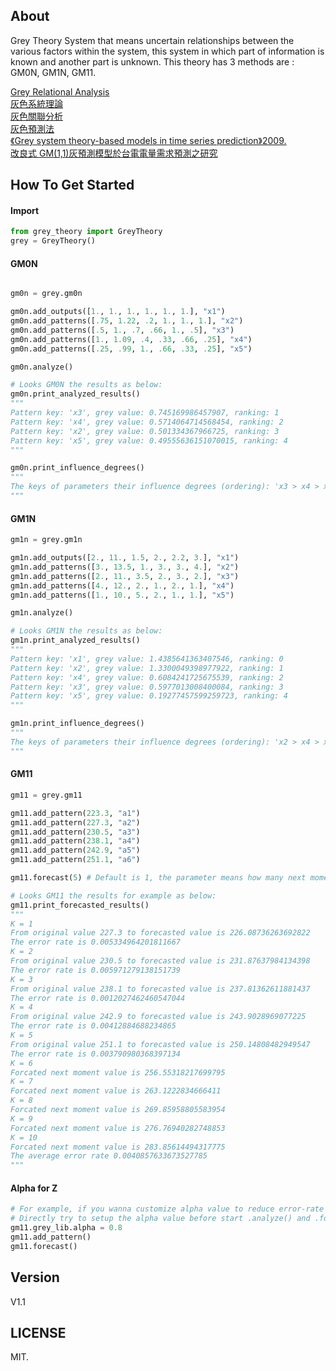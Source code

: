 ## About

Grey Theory System that means uncertain relationships between the various factors within the system, this system in which part of information is known and another part is unknown. This theory has 3 methods are : GM0N, GM1N, GM11.

[Grey Relational Analysis](https://en.wikipedia.org/wiki/Grey_relational_analysis) <br />
[灰色系統理論](http://wiki.mbalib.com/zh-tw/%E7%81%B0%E8%89%B2%E7%B3%BB%E7%BB%9F%E7%90%86%E8%AE%BA) <br />
[灰色關聯分析](http://wiki.mbalib.com/zh-tw/%E7%81%B0%E8%89%B2%E5%85%B3%E8%81%94%E5%88%86%E6%9E%90) <br />
[灰色預測法](http://wiki.mbalib.com/zh-tw/%E7%81%B0%E8%89%B2%E9%A2%84%E6%B5%8B%E6%B3%95) <br />
[《Grey system theory-based models in time series prediction》2009.](http://www.mecha.ee.boun.edu.tr/Prof.%20Dr.%20Okyay%20Kaynak%20Publications/c%20Journal%20Papers(appearing%20in%20SCI%20or%20SCIE%20or%20CompuMath)/62.pdf) <br />
[改良式 GM(1,1)灰預測模型於台電電量需求預測之研究](http://www.engh.kuas.edu.tw/files/ne/pnz67gteh2.pdf)

## How To Get Started

#### Import
``` python
from grey_theory import GreyTheory
grey = GreyTheory()
```

#### GM0N
``` python

gm0n = grey.gm0n

gm0n.add_outputs([1., 1., 1., 1., 1., 1.], "x1")
gm0n.add_patterns([.75, 1.22, .2, 1., 1., 1.], "x2")
gm0n.add_patterns([.5, 1., .7, .66, 1., .5], "x3")
gm0n.add_patterns([1., 1.09, .4, .33, .66, .25], "x4")
gm0n.add_patterns([.25, .99, 1., .66, .33, .25], "x5")

gm0n.analyze()

# Looks GM0N the results as below:
gm0n.print_analyzed_results()
"""
Pattern key: 'x3', grey value: 0.745169986457907, ranking: 1
Pattern key: 'x4', grey value: 0.5714064714568454, ranking: 2
Pattern key: 'x2', grey value: 0.501334367966725, ranking: 3
Pattern key: 'x5', grey value: 0.49555636151070015, ranking: 4
"""

gm0n.print_influence_degrees()
"""
The keys of parameters their influence degrees (ordering): 'x3 > x4 > x2 > x5'
"""
```

#### GM1N
``` python
gm1n = grey.gm1n

gm1n.add_outputs([2., 11., 1.5, 2., 2.2, 3.], "x1")
gm1n.add_patterns([3., 13.5, 1., 3., 3., 4.], "x2")
gm1n.add_patterns([2., 11., 3.5, 2., 3., 2.], "x3")
gm1n.add_patterns([4., 12., 2., 1., 2., 1.], "x4")
gm1n.add_patterns([1., 10., 5., 2., 1., 1.], "x5")

gm1n.analyze()

# Looks GM1N the results as below:
gm1n.print_analyzed_results()
"""
Pattern key: 'x1', grey value: 1.4385641363407546, ranking: 0
Pattern key: 'x2', grey value: 1.3300049398977922, ranking: 1
Pattern key: 'x4', grey value: 0.6084241725675539, ranking: 2
Pattern key: 'x3', grey value: 0.5977013008400084, ranking: 3
Pattern key: 'x5', grey value: 0.19277457599259723, ranking: 4
"""

gm1n.print_influence_degrees()
"""
The keys of parameters their influence degrees (ordering): 'x2 > x4 > x3 > x5'
"""
```

#### GM11
``` python
gm11 = grey.gm11

gm11.add_pattern(223.3, "a1")
gm11.add_pattern(227.3, "a2")
gm11.add_pattern(230.5, "a3")
gm11.add_pattern(238.1, "a4")
gm11.add_pattern(242.9, "a5")
gm11.add_pattern(251.1, "a6")

gm11.forecast(5) # Default is 1, the parameter means how many next moments need to forcast continually.

# Looks GM11 the results for example as below:
gm11.print_forecasted_results()
"""
K = 1
From original value 227.3 to forecasted value is 226.08736263692822
The error rate is 0.005334964201811667
K = 2
From original value 230.5 to forecasted value is 231.87637984134398
The error rate is 0.005971279138151739
K = 3
From original value 238.1 to forecasted value is 237.81362611881437
The error rate is 0.0012027462460547044
K = 4
From original value 242.9 to forecasted value is 243.9028969077225
The error rate is 0.00412884688234865
K = 5
From original value 251.1 to forecasted value is 250.14808482949547
The error rate is 0.003790980368397134
K = 6
Forcated next moment value is 256.55318217699795
K = 7
Forcated next moment value is 263.1222834666411
K = 8
Forcated next moment value is 269.85958805583954
K = 9
Forcated next moment value is 276.76940282748853
K = 10
Forcated next moment value is 283.85614494317775
The average error rate 0.0040857633673527785
"""
```

#### Alpha for Z
``` python
# For example, if you wanna customize alpha value to reduce error-rate of prediction before calculate AGO, 
# Directly try to setup the alpha value before start .analyze() and .forecast().
gm11.grey_lib.alpha = 0.8
gm11.add_pattern() 
gm11.forecast()
```

## Version

V1.1

## LICENSE

MIT.
